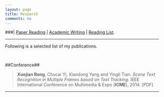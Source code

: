 ```yaml
---
layout: page
title: Research
comments: no
---
```


###| [Paper Reading](/research/paper-reading) | [Academic Writing](/research/academic-writing) | [Reading List](/research/readinglist).

----------

Following is a selected list of my publications.

<br>

##Conference##

>**Xuejian Rong**, Chucai Yi, Xiaodong Yang and Yingli Tian. *Scene Text Recognition in Multiple Frames based on Text Tracking*. IEEE International Conference on Multimedia & Expo (**ICME**), 2014. [PDF]

----------

